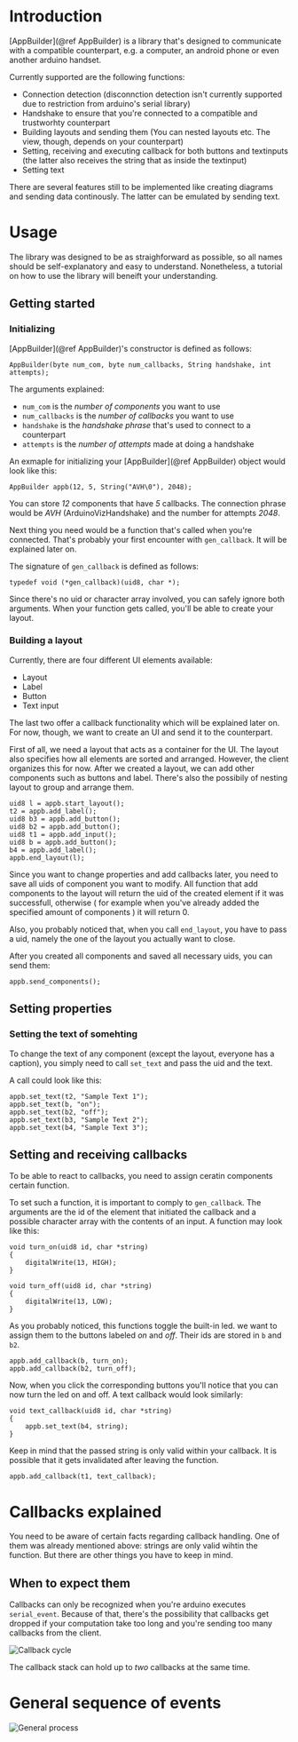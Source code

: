 # Introduction

[AppBuilder](@ref AppBuilder) is a library that's designed to communicate with a compatible counterpart, e.g. a computer, an android phone or even another arduino handset.

Currently supported are the following functions:
-  Connection detection (disconnction detection isn't currently supported due to restriction from arduino's serial library)
-  Handshake to ensure that you're connected to a compatible and trustworhty counterpart
-  Building layouts and sending them (You can nested layouts etc. The view, though, depends on your counterpart)
-  Setting, receiving and executing callback for both buttons and textinputs (the latter also receives the string that as inside the textinput)
-  Setting text

There are several features still to be implemented like creating diagrams and sending data continously. The latter can be emulated by sending text.

# Usage

The library was designed to be as straighforward as possible, so all names should be self-explanatory and easy to understand. Nonetheless, a tutorial on how to use the library will beneift your understanding.

## Getting started

### Initializing

[AppBuilder](@ref AppBuilder)'s constructor is defined as follows:

~~~~~~~~~~~~~~~{.cpp}
AppBuilder(byte num_com, byte num_callbacks, String handshake, int attempts);
~~~~~~~~~~~~~~~

The arguments explained:
* `num_com` is the _number of components_ you want to use
* `num_callbacks` is the _number of callbacks_ you want to use
* `handshake` is the _handshake phrase_ that's used to connect to a counterpart
* `attempts` is the _number of attempts_ made at doing a handshake

An exmaple for initializing your [AppBuilder](@ref AppBuilder) object would look like this:

~~~~~~~~~~~~~~~{.cpp}
AppBuilder appb(12, 5, String("AVH\0"), 2048);
~~~~~~~~~~~~~~~

You can store _12_ components that have _5_ callbacks. The connection phrase would be _AVH_ (ArduinoVizHandshake) and the number for attempts _2048_.

Next thing you need would be a function that's called when you're connected. That's probably your first encounter with `gen_callback`. It will be explained later on.

The signature of `gen_callback` is defined as follows:
~~~~~~~~~~~~~~~{.cpp}
typedef void (*gen_callback)(uid8, char *);
~~~~~~~~~~~~~~~

Since there's no uid or character array involved, you can safely ignore both arguments. When your function gets called, you'll be able to create your layout.

### Building a layout

Currently, there are four different UI elements available:
* Layout
* Label
* Button
* Text input

The last two offer a callback functionality which will be explained later on. For now, though, we want to create an UI and send it to the counterpart.

First of all, we need a layout that acts as a container for the UI. The layout also specifies how all elements are sorted and arranged. However, the client organizes this for now. After we created a layout, we can add other components such as buttons and label. There's also the possibily of nesting layout to group and arrange them.

~~~~~~~~~~~~~~~{.cpp}
uid8 l = appb.start_layout();
t2 = appb.add_label();
uid8 b3 = appb.add_button();
uid8 b2 = appb.add_button();
uid8 t1 = appb.add_input();
uid8 b = appb.add_button();
b4 = appb.add_label();
appb.end_layout(l);
~~~~~~~~~~~~~~~

Since you want to change properties and add callbacks later, you need to save all uids of component you want to modify. All function that add components to the layout will return the uid of the created element if it was successfull, otherwise ( for example when you've already added the specified amount of components ) it will return 0.

Also, you probably noticed that, when you call `end_layout`, you have to pass a uid, namely the one of the layout you actually want to close. 

After you created all components and saved all necessary uids, you can send them:

~~~~~~~~~~~~~~~{.cpp}
appb.send_components();
~~~~~~~~~~~~~~~

## Setting properties

### Setting the text of somehting 

To change the text of any component (except the layout, everyone has a caption), you simply need to call `set_text` and pass the uid and the text.

A call could look like this:

~~~~~~~~~~~~~~~{.cpp}
appb.set_text(t2, "Sample Text 1");
appb.set_text(b, "on");
appb.set_text(b2, "off");
appb.set_text(b3, "Sample Text 2");
appb.set_text(b4, "Sample Text 3");
~~~~~~~~~~~~~~~

## Setting and receiving callbacks

To be able to react to callbacks, you need to assign ceratin components certain function. 

To set such a function, it is important to comply to `gen_callback`. The arguments are the id of the element that initiated the callback and a possible character array with the contents of an input. A function may look like this:

~~~~~~~~~~~~~~~{.cpp}
void turn_on(uid8 id, char *string)
{
    digitalWrite(13, HIGH);
}

void turn_off(uid8 id, char *string)
{
    digitalWrite(13, LOW);
}
~~~~~~~~~~~~~~~

As you probably noticed, this functions toggle the built-in led. we want to assign them to the buttons labeled _on_ and _off_. Their ids are stored in `b` and `b2`.

~~~~~~~~~~~~~~~{.cpp}
appb.add_callback(b, turn_on);
appb.add_callback(b2, turn_off);
~~~~~~~~~~~~~~~

Now, when you click the corresponding buttons you'll notice that you can now turn the led on and off. A text callback would look similarly:

~~~~~~~~~~~~~~~{.cpp}
void text_callback(uid8 id, char *string)
{
    appb.set_text(b4, string);
}
~~~~~~~~~~~~~~~

Keep in mind that the passed string is only valid within your callback. It is possible that it gets invalidated after leaving the function.

~~~~~~~~~~~~~~~{.cpp}
appb.add_callback(t1, text_callback);
~~~~~~~~~~~~~~~

# Callbacks explained

You need to be aware of certain facts regarding callback handling. One of them was already mentioned above: strings are only valid wihtin the function. But there are other things you have to keep in mind.

## When to expect them

Callbacks can only be recognized when you're arduino executes `serial_event`. Because of that, there's the possibility that callbacks get dropped if your computation take too long and you're sending too many callbacks from the client. 

![Callback cycle](Callback_Ablauf.png)

The callback stack can hold up to _two_ callbacks at the same time.

# General sequence of events

![General process](Allgemeiner_Ablauf.png)
